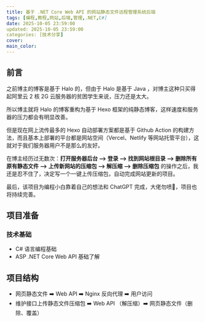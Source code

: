 ```yaml
---
title: 基于 .NET Core Web API 的网站静态文件远程管理系统后端
tags: [编程,教程,网站,后端,管理,.NET,C#]
date: 2025-10-05 23:59:00
updated: 2025-10-05 23:59:00
categories: [技术分享]
cover: 
main_color: 
---
```


## 前言

之前博主的博客是基于 Halo 的，但由于 Halo 是基于 Java ，对博主这种只买得起阿里云 2 核 2G 云服务器的贫困学生来说，压力还是太大。

所以博主就将 Halo 的博客重构为基于 Hexo 框架的纯静态博客，这样速度和服务器的压力都会有明显改善。

但是现在网上流传最多的 Hexo 自动部署方案都是基于 Github Action 的构建方法，而且基本上部署的平台都是网站空间（Vercel、Netlify 等网站托管平台），这就对于我们服务器用户不是那么的友好。

在博主经历过无数次：**打开服务器后台 --> 登录 --> 找到网站根目录 --> 删除所有原有静态文件 --> 上传新网站的压缩包 --> 解压缩 --> 删除压缩包** 的操作之后，我还是忍不住了，决定写一个一键上传压缩包，自动完成网站更新的项目。

最后，该项目为编程小白靠着自己的想法和 ChatGPT 完成，大佬勿喷🙏，项目也将持续完善。

## 项目准备

### 技术基础

- C# 语言编程基础
- ASP .NET Core Web API 基础了解

## 项目结构

- 网页静态文件 ➡️ Web API ➡️ Nginx 反向代理 ➡️ 用户访问
- 维护接口上传静态文件压缩包 ➡️  Web API （解压缩）➡️ 网页静态文件（删除、覆盖）

